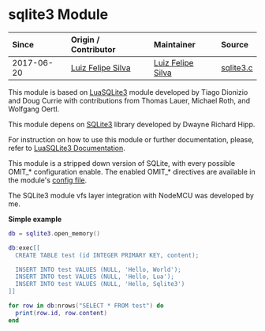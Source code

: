 # sqlite3 Module
| Since  | Origin / Contributor  | Maintainer  | Source  |
| :----- | :-------------------- | :---------- | :------ |
| 2017-06-20 | [Luiz Felipe Silva](https://github.com/luizfeliperj) | [Luiz Felipe Silva](https://github.com/luizfeliperj) | [sqlite3.c](../../../app/modules/sqlite3.c)|

This module is based on [LuaSQLite3](http://lua.sqlite.org/index.cgi/index) module developed by Tiago Dionizio and Doug Currie with contributions from Thomas Lauer, Michael Roth, and Wolfgang Oertl.

This module depens on [SQLite3](http://www.sqlite.org/) library developed by Dwayne Richard Hipp.

For instruction on how to use this module or further documentation, please, refer to [LuaSQLite3 Documentation](http://lua.sqlite.org/index.cgi/doc/tip/doc/lsqlite3.wiki).

This module is a stripped down version of SQLite, with every possible OMIT_\* configuration enable. The enabled OMIT_\* directives are available in the module's [config file](../../../app/sqlite3/config_ext.h).

The SQLite3 module vfs layer integration with NodeMCU was developed by me.

**Simple example**

```lua
db = sqlite3.open_memory()

db:exec[[
  CREATE TABLE test (id INTEGER PRIMARY KEY, content);

  INSERT INTO test VALUES (NULL, 'Hello, World');
  INSERT INTO test VALUES (NULL, 'Hello, Lua');
  INSERT INTO test VALUES (NULL, 'Hello, Sqlite3')
]]

for row in db:nrows("SELECT * FROM test") do
  print(row.id, row.content)
end
```
